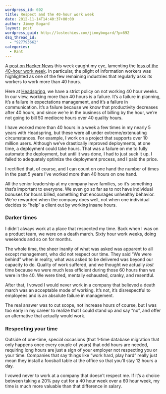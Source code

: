 ```yaml
---
wordpress_id: 692
title: Respect and the 40-hour work week
date: 2012-11-14T14:40:37+00:00
author: Jimmy Bogard
layout: post
wordpress_guid: http://lostechies.com/jimmybogard/?p=692
dsq_thread_id:
  - "927793662"
categories:
  - Rant
---
```

A [post on Hacker News](http://news.ycombinator.com/item?id=4779399) this week caught my eye, lamenting the [loss of the 40-hour work week](http://www.alternet.org/story/154518/why_we_have_to_go_back_to_a_40-hour_work_week_to_keep_our_sanity). In particular, the plight of information workers was highlighted as one of the few remaining industries that regularly asks its workers to work more than 40 hours.

Here at [Headspring](http://www.headspring.com/), we have a strict policy on not working 40 hour weeks. In our view, working more than 40 hours is a failure. It’s a failure in planning, it’s a failure in expectations management, and it’s a failure in communication. It’s a failure because we know that productivity decreases after 40 hours, and since we’re in the business of billing by the hour, we’re not going to bill 50 mediocre hours over 40 quality hours.

I have worked more than 40 hours in a week a few times in my nearly 5 years with Headspring, but these were all under extreme/extenuating circumstances. For example, I work on a project that supports over 10 million users. Although we’ve drastically improved deployments, at one time, a deployment could take hours. That was a failure on me to fully automate the deployment, but until it was done, I had to just suck it up. I failed to adequately optimize the deployment process, and I paid the price.

I rectified that, of course, and I can count on one hand the number of times in the past 5 years I’ve worked more than 40 hours on one hand.

All the senior leadership at my company have families, so it’s something that’s important to everyone. We even go so far as to not have individual bonuses for hours billed, something that encourages unhealthy behavior. We’re rewarded when the company does well, not when one individual decides to “help” a client out by working insane hours.

### 

### Darker times

I didn’t always work at a place that respected my time. Back when I was on a product team, we were on a death march. Sixty hour work weeks, doing weekends and so on for months.

The whole time, the sheer inanity of what was asked was apparent to all except management, who did not respect our time. They said “We were behind” when in reality, what was asked to be delivered was beyond our capacity to do. Quality of work suffered, and we thought we actually _lost_ time because we were much less efficient during those 60 hours than we were in the 40. We were tired, mentally exhausted, cranky, and resentful.

After that, I vowed I would never work in a company that believed a death march was an acceptable mode of working. It’s not, it’s disrespectful to employees and is an absolute failure in management.

The real answer was to cut scope, not increase hours of course, but I was too early in my career to realize that I could stand up and say “no”, and offer an alternative that actually would work.

### Respecting your time

Outside of one-time, special occasions (that 1-time database migration that only happens once every couple of years) that odd hours are needed, requiring long hours are just a sign of your employer not respecting you or your time. Companies that say things like “work hard, play hard” really just mean they install a foosball table at the office so that you’ll stay 12 hours a day.

I vowed never to work at a company that doesn’t respect me. If it’s a choice between taking a 20% pay cut for a 40 hour week over a 60 hour week, my time is much more valuable than that difference in salary.